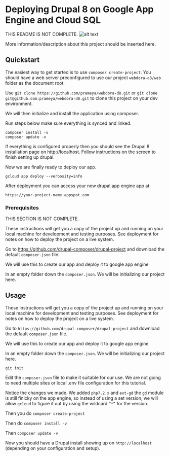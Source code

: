 # Deploying Drupal 8 on Google App Engine and Cloud SQL
THIS README IS NOT COMPLETE.
![alt text](https://github.com/prameya/webdora-d8/webdora.png "Webdora Logo")

More information/description about this project should be inserted here.

## Quickstart
The easiest way to get started is to use `composer create-project`. You should have a web server preconfigured to use our project `webdora-d8/web` folder as the document root.

Use `git clone https://github.com/prameya/webdora-d8.git` or `git clone git@github.com:prameya/webdora-d8.git` to clone this project on your dev environment.

We will then initialize and install the application using composer.

Run steps below make sure everything is synced and linked.

```
composer install -v
composer update -v
```
If everything is configured properly then you should see the Drupal 8 installation page on http://localhost. Follow instructions on the screen to finish setting up drupal.

Now we are finally ready to deploy our app.

```
gcloud app deploy --verbosity=info
```
After deployment you can access your new drupal app engine app at:

```
https://your-project-name.appspot.com
```
### Prerequisites

THIS SECTION IS NOT COMPLETE.

These instructions will get you a copy of the project up and running on your local machine for development and testing purposes. See deployment for notes on how to deploy the project on a live system.

Go to https://github.com/drupal-composer/drupal-project and download the default `composer.json` file.

We will use this to create our app and deploy it to google app engine

In an empty folder down the `composer.json`. We will be initializing our project here.

## Usage

These instructions will get you a copy of the project up and running on your local machine for development and testing purposes. See deployment for notes on how to deploy the project on a live system.

Go to `https://github.com/drupal-composer/drupal-project` and download the default `composer.json` file.

We will use this to create our app and deploy it to google app engine

In an empty folder down the `composer.json`. We will be initializing our project here.

`git init`

Edit the `composer.json` file to make it suitable for our use. We are not going to need multiple sites or local .env file configuration for this tutorial.

Notice the changes we made. We added `php7.2.x` and `ext-gd` the `gd` module is still finicky on the app engine, so instead of using a set version, we will allow `gcloud` to figure it out by using the wildcard `“*”` for the version.

Then you do `composer create-project`

Then do `composer install -v`

Then `composer update -v`

Now you should have a Drupal install showing up on `http://localhost` (depending on your configuration and setup).
